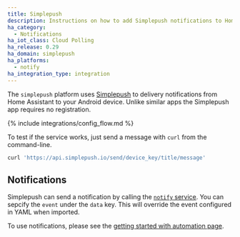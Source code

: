 ```yaml
---
title: Simplepush
description: Instructions on how to add Simplepush notifications to Home Assistant.
ha_category:
  - Notifications
ha_iot_class: Cloud Polling
ha_release: 0.29
ha_domain: simplepush
ha_platforms:
  - notify
ha_integration_type: integration
---
```


The `simplepush` platform uses [Simplepush](https://simplepush.io/) to delivery notifications from Home Assistant to your Android device. Unlike similar apps the Simplepush app requires no registration.

{% include integrations/config_flow.md %}

To test if the service works, just send a message with `curl` from the command-line.

```bash
curl 'https://api.simplepush.io/send/device_key/title/message'
```
## Notifications

Simplepush can send a notification by calling the [`notify` service](/integrations/notify/). You can sepcify the `event` under the `data` key. This will override the event configured in YAML when imported.

To use notifications, please see the [getting started with automation page](/getting-started/automation/).
